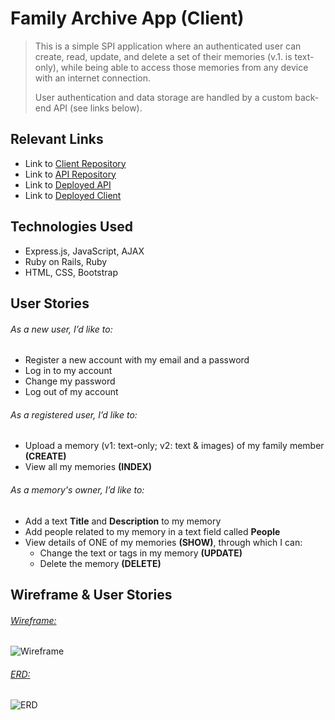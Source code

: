 # Family Archive App (Client)
>This is a simple SPI application where an authenticated user can create, read, update, and delete a set of their memories (v.1. is text-only), while being able to access those memories from any device with an internet connection.
>
>User authentication and data storage are handled by a custom back-end API (see links below).

## Relevant Links
- Link to [Client Repository](https://github.com/lizcramerfox/family-archive-client)
- Link to [API Repository](https://github.com/lizcramerfox/Family-Archive-API)
- Link to [Deployed API](https://nameless-earth-46490.herokuapp.com/)
- Link to [Deployed Client](https://lizcramerfox.github.io/family-archive-client/)

## Technologies Used
- Express.js, JavaScript, AJAX
- Ruby on Rails, Ruby
- HTML, CSS, Bootstrap

## User Stories
###### As a new user, I’d like to:
- Register a new account with my email and a password
- Log in to my account
- Change my password
- Log out of my account

###### As a registered user, I’d like to:
- Upload a memory (v1: text-only; v2: text & images) of my family member **(CREATE)**
- View all my memories **(INDEX)**

###### As a memory's owner, I’d like to:
- Add a text **Title** and **Description** to my memory
- Add people related to my memory in a text field called **People**
- View details of ONE of my memories **(SHOW)**, through which I can:
  - Change the text or tags in my memory **(UPDATE)**
  - Delete the memory **(DELETE)**

## Wireframe & User Stories
###### [Wireframe:](https://i.imgur.com/dFtP4SS.jpg)
![Wireframe](https://i.imgur.com/dFtP4SS.jpg)
###### [ERD:](https://i.imgur.com/iXq1296.jpg)
![ERD](https://i.imgur.com/iXq1296.jpg)
